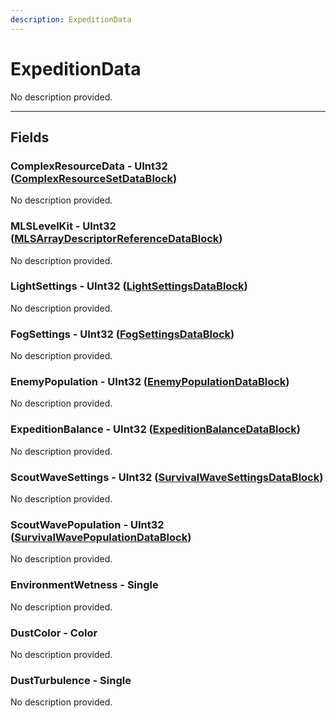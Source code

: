 ```yaml
---
description: ExpeditionData
---
```


# ExpeditionData

No description provided.

***

## Fields

### ComplexResourceData - UInt32 ([ComplexResourceSetDataBlock](../datablocks/main/complexresourceset.md))

No description provided.

### MLSLevelKit - UInt32 ([MLSArrayDescriptorReferenceDataBlock](../datablocks/rarely-edited/mlsarraydescriptorreference.md))

No description provided.

### LightSettings - UInt32 ([LightSettingsDataBlock](../datablocks/main/lightsettings.md))

No description provided.

### FogSettings - UInt32 ([FogSettingsDataBlock](../datablocks/main/fogsettings.md))

No description provided.

### EnemyPopulation - UInt32 ([EnemyPopulationDataBlock](../datablocks/main/enemypopulation.md))

No description provided.

### ExpeditionBalance - UInt32 ([ExpeditionBalanceDataBlock](../datablocks/main/expeditionbalance.md))

No description provided.

### ScoutWaveSettings - UInt32 ([SurvivalWaveSettingsDataBlock](../datablocks/main/survivalwavesettings.md))

No description provided.

### ScoutWavePopulation - UInt32 ([SurvivalWavePopulationDataBlock](../datablocks/main/survivalwavepopulation.md))

No description provided.

### EnvironmentWetness - Single

No description provided.

### DustColor - Color

No description provided.

### DustTurbulence - Single

No description provided.
